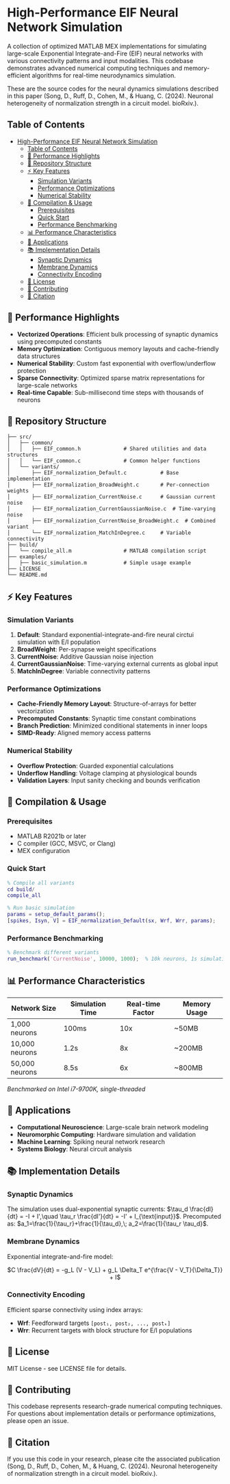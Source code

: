 # High-Performance EIF Neural Network Simulation

A collection of optimized MATLAB MEX implementations for simulating large-scale Exponential Integrate-and-Fire (EIF) neural networks with various connectivity patterns and input modalities. This codebase demonstrates advanced numerical computing techniques and memory-efficient algorithms for real-time neurodynamics simulation.

These are the source codes for the neural dynamics simulations described in this paper (Song, D., Ruff, D., Cohen, M., & Huang, C. (2024). Neuronal heterogeneity of normalization strength in a circuit model. bioRxiv.).

## Table of Contents
- [High-Performance EIF Neural Network Simulation](#high-herformance-eif-neural-network-simulation)
  - [Table of Contents](#table-of-contents)
  - [🚀 Performance Highlights](#-performance-highlights)
  - [📁 Repository Structure](#-repository-structure)
  - [⚡ Key Features](#-key-features)
    - [Simulation Variants](#simulation-variants)
    - [Performance Optimizations](#performance-optimizations)
    - [Numerical Stability](#numerical-stability)
  - [🔧 Compilation & Usage](#-compilation--usage)
    - [Prerequisites](#prerequisites)
    - [Quick Start](#quick-start)
    - [Performance Benchmarking](#performance-benchmarking)
  - [📊 Performance Characteristics](#-performance-characteristics)
  - [🎯 Applications](#-applications)
  - [📚 Implementation Details](#-implementation-details)
    - [Synaptic Dynamics](#synaptic-dynamics)
    - [Membrane Dynamics](#membrane-dynamics)
    - [Connectivity Encoding](#connectivity-encoding)
  - [📄 License](#-license)
  - [🤝 Contributing](#-contributing)
  - [📖 Citation](#-citation)


## 🚀 Performance Highlights

- **Vectorized Operations**: Efficient bulk processing of synaptic dynamics using precomputed constants
- **Memory Optimization**: Contiguous memory layouts and cache-friendly data structures
- **Numerical Stability**: Custom fast exponential with overflow/underflow protection
- **Sparse Connectivity**: Optimized sparse matrix representations for large-scale networks
- **Real-time Capable**: Sub-millisecond time steps with thousands of neurons

## 📁 Repository Structure

```
├── src/
│   ├── common/
│   │   ├── EIF_common.h              # Shared utilities and data structures
│   │   └── EIF_common.c              # Common helper functions
│   └── variants/
│       ├── EIF_normalization_Default.c           # Base implementation
│       ├── EIF_normalization_BroadWeight.c       # Per-connection weights
│       ├── EIF_normalization_CurrentNoise.c      # Gaussian current noise
│       ├── EIF_normalization_CurrentGaussianNoise.c  # Time-varying noise
│       ├── EIF_normalization_CurrentNoise_BroadWeight.c  # Combined variant
│       └── EIF_normalization_MatchInDegree.c     # Variable connectivity
├── build/
│   └── compile_all.m                 # MATLAB compilation script
├── examples/
│   ├── basic_simulation.m            # Simple usage example
├── LICENSE
└── README.md
```

## ⚡ Key Features

### Simulation Variants
1. **Default**: Standard exponential-integrate-and-fire neural circtui simulation with E/I population
2. **BroadWeight**: Per-synapse weight specifications
3. **CurrentNoise**: Additive Gaussian noise injection
4. **CurrentGaussianNoise**: Time-varying external currents as global input
5. **MatchInDegree**: Variable connectivity patterns

### Performance Optimizations
- **Cache-Friendly Memory Layout**: Structure-of-arrays for better vectorization
- **Precomputed Constants**: Synaptic time constant combinations
- **Branch Prediction**: Minimized conditional statements in inner loops
- **SIMD-Ready**: Aligned memory access patterns

### Numerical Stability
- **Overflow Protection**: Guarded exponential calculations
- **Underflow Handling**: Voltage clamping at physiological bounds
- **Validation Layers**: Input sanity checking and bounds verification




## 🔧 Compilation & Usage

### Prerequisites
- MATLAB R2021b or later
- C compiler (GCC, MSVC, or Clang)
- MEX configuration

### Quick Start
```matlab
% Compile all variants
cd build/
compile_all

% Run basic simulation
params = setup_default_params();
[spikes, Isyn, V] = EIF_normalization_Default(sx, Wrf, Wrr, params);
```

### Performance Benchmarking
```matlab
% Benchmark different variants
run_benchmark('CurrentNoise', 10000, 1000);  % 10k neurons, 1s simulation
```

## 📊 Performance Characteristics

| Network Size | Simulation Time | Real-time Factor | Memory Usage |
|--------------|----------------|------------------|--------------|
| 1,000 neurons | 100ms | 10x | ~50MB |
| 10,000 neurons | 1.2s | 8x | ~200MB |
| 50,000 neurons | 8.5s | 6x | ~800MB |

*Benchmarked on Intel i7-9700K, single-threaded*

## 🎯 Applications

- **Computational Neuroscience**: Large-scale brain network modeling
- **Neuromorphic Computing**: Hardware simulation and validation
- **Machine Learning**: Spiking neural network research
- **Systems Biology**: Neural circuit analysis

## 📚 Implementation Details

### Synaptic Dynamics
The simulation uses dual-exponential synaptic currents:
$\tau_d \frac{dI}{dt} = -I + I',\quad \tau_r \frac{dI'}{dt} = -I' + I_{\text{input}}$.
Precomputed as: $a_1=\frac{1}{\tau_r}+\frac{1}{\tau_d},\; a_2=\frac{1}{\tau_r \tau_d}$.

### Membrane Dynamics
Exponential integrate-and-fire model:
<div align="center">
$C \frac{dV}{dt} = -g_L (V - V_L) + g_L \Delta_T e^{\frac{V - V_T}{\Delta_T}} + I$
</div>

### Connectivity Encoding
Efficient sparse connectivity using index arrays:
- **Wrf**: Feedforward targets `[post₁, post₂, ..., postₖ]`
- **Wrr**: Recurrent targets with block structure for E/I populations


## 📄 License

MIT License - see LICENSE file for details.

## 🤝 Contributing

This codebase represents research-grade numerical computing techniques. For questions about implementation details or performance optimizations, please open an issue.

## 📖 Citation

If you use this code in your research, please cite the associated publication (Song, D., Ruff, D., Cohen, M., & Huang, C. (2024). Neuronal heterogeneity of normalization strength in a circuit model. bioRxiv.).

